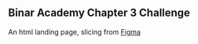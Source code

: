 ## Binar Academy Chapter 3 Challenge

An html landing page, slicing from [Figma](https://www.figma.com/file/3ZosHlcd8QSxPELFiJGLRp/Binar-challenge-FW-C3)
